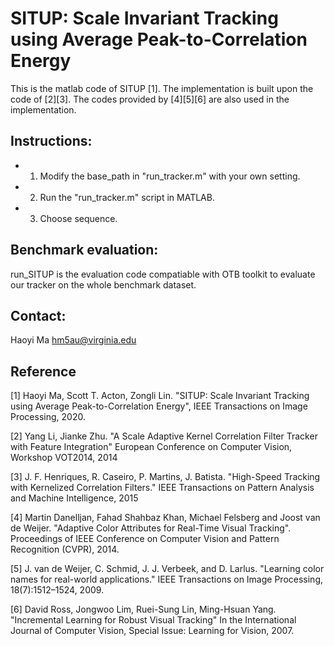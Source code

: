 # SITUP: Scale Invariant Tracking using Average Peak-to-Correlation Energy
This is the matlab code of SITUP [1]. The implementation is built upon the code of [2][3]. The codes provided by [4][5][6] are also used in the implementation. 

## Instructions:
* 1) Modify the base_path in "run_tracker.m" with your own setting.
* 2) Run the "run_tracker.m" script in MATLAB.
* 3) Choose sequence.


## Benchmark evaluation:
run_SITUP is the evaluation code compatiable with OTB toolkit to evaluate our tracker on the whole benchmark dataset.


## Contact:
Haoyi Ma
hm5au@virginia.edu

## Reference
[1] Haoyi Ma, Scott T. Acton, Zongli Lin.
    "SITUP: Scale Invariant Tracking using Average Peak-to-Correlation Energy", IEEE Transactions on Image Processing, 2020.

[2] Yang Li, Jianke Zhu. 
	"A Scale Adaptive Kernel Correlation Filter Tracker with Feature Integration" 
	European Conference on Computer Vision, Workshop VOT2014, 2014

[3] J. F. Henriques, R. Caseiro, P. Martins, J. Batista.
    "High-Speed Tracking with Kernelized Correlation Filters." IEEE Transactions on Pattern Analysis and Machine Intelligence, 2015

[4] Martin Danelljan, Fahad Shahbaz Khan, Michael Felsberg and Joost van de Weijer.
    "Adaptive Color Attributes for Real-Time Visual Tracking".
    Proceedings of IEEE Conference on Computer Vision and Pattern Recognition (CVPR), 2014.

[5] J. van de Weijer, C. Schmid, J. J. Verbeek, and D. Larlus.
    "Learning color names for real-world applications."
    IEEE Transactions on Image Processing, 18(7):1512–1524, 2009.

[6] David Ross, Jongwoo Lim, Ruei-Sung Lin, Ming-Hsuan Yang. 
	"Incremental Learning for Robust Visual Tracking"
	In the International Journal of Computer Vision, Special Issue: Learning for Vision, 2007.

